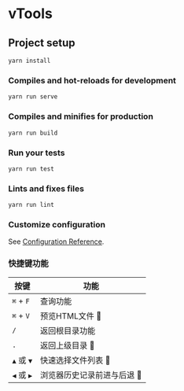 # vTools

## Project setup
```
yarn install
```

### Compiles and hot-reloads for development
```
yarn run serve
```

### Compiles and minifies for production
```
yarn run build
```

### Run your tests
```
yarn run test
```

### Lints and fixes files
```
yarn run lint
```

### Customize configuration
See [Configuration Reference](https://cli.vuejs.org/config/).

### 快捷键功能
| 按键 | 功能 |
| --- | --- |
| `⌘` + `F` | 查询功能 |
| `⌘` + `V` | 预览HTML文件 🚧 |
| `/` | 返回根目录功能 |
| `.` | 返回上级目录 🚧 |
| `▲` 或 `▼` | 快速选择文件列表 🚧 |
| `◀︎` 或 `▶︎` | 浏览器历史记录前进与后退 🚧 |
